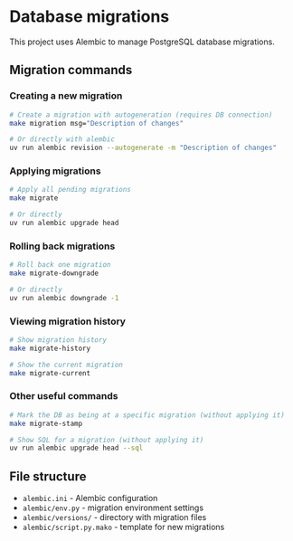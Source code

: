 # Database migrations

This project uses Alembic to manage PostgreSQL database migrations.

## Migration commands

### Creating a new migration
```bash
# Create a migration with autogeneration (requires DB connection)
make migration msg="Description of changes"

# Or directly with alembic
uv run alembic revision --autogenerate -m "Description of changes"
```

### Applying migrations
```bash
# Apply all pending migrations
make migrate

# Or directly
uv run alembic upgrade head
```

### Rolling back migrations
```bash
# Roll back one migration
make migrate-downgrade

# Or directly
uv run alembic downgrade -1
```

### Viewing migration history
```bash
# Show migration history
make migrate-history

# Show the current migration
make migrate-current
```

### Other useful commands
```bash
# Mark the DB as being at a specific migration (without applying it)
make migrate-stamp

# Show SQL for a migration (without applying it)
uv run alembic upgrade head --sql
```

## File structure

- `alembic.ini` - Alembic configuration
- `alembic/env.py` - migration environment settings
- `alembic/versions/` - directory with migration files
- `alembic/script.py.mako` - template for new migrations
